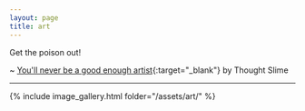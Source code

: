 ```yaml
---
layout: page
title: art
---
```


Get the poison out!

~ [You'll never be a good enough artist](https://youtu.be/bEIkC12aNVs?si=n64Q_k791Jwe3CQT){:target="_blank"} by Thought Slime

---

{% include image_gallery.html folder="/assets/art/" %}

